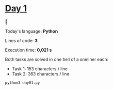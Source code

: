 # [Day 1](https://adventofcode.com/2023/day/1) 
:gift:

Today's language: **Python**

Lines of code: **3**

Execution time: **0,021 s**

Both tasks are solved in one hell of a oneliner each:

- Task 1: 153 characters / line
- Task 2: 363 characters / line


```shell
python3 day01.py
```
<!-- one-liners -->
